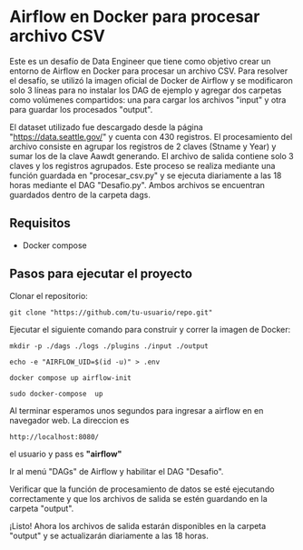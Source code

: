 # Airflow en Docker para procesar archivo CSV

Este es un desafío de Data Engineer que tiene como objetivo crear un entorno de Airflow en Docker para procesar un archivo CSV. Para resolver el desafío, se utilizó la imagen oficial de Docker de Airflow y se modificaron solo 3 líneas para no instalar los DAG de ejemplo y agregar dos carpetas como volúmenes compartidos: una para cargar los archivos "input" y otra para guardar los procesados "output".

  

El dataset utilizado fue descargado desde la página "https://data.seattle.gov/" y cuenta con 430 registros. El procesamiento del archivo consiste en agrupar los registros de 2 claves (Stname y Year) y sumar los de la clave Aawdt generando. El archivo de salida contiene solo 3 claves y los registros agrupados. Este proceso se realiza mediante una función guardada en "procesar_csv.py" y se ejecuta diariamente a las 18 horas mediante el DAG "Desafio.py". Ambos archivos se encuentran guardados dentro de la carpeta dags.

  

## Requisitos

 - Docker compose

  

## Pasos para ejecutar el proyecto

Clonar el repositorio:

  

    git clone "https://github.com/tu-usuario/repo.git"

  

Ejecutar el siguiente comando para construir y correr la imagen de Docker:

  

    mkdir -p ./dags ./logs ./plugins ./input ./output

    echo -e "AIRFLOW_UID=$(id -u)" > .env

    docker compose up airflow-init

    sudo docker-compose  up 

Al terminar esperamos unos segundos para ingresar a airflow en en navegador web. La direccion es

  

    http://localhost:8080/

  

el usuario y pass es **"airflow"**

  

Ir al menú "DAGs" de Airflow y habilitar el DAG "Desafio".

  

Verificar que la función de procesamiento de datos se esté ejecutando correctamente y que los archivos de salida se estén guardando en la carpeta "output".

  

¡Listo! Ahora los archivos de salida estarán disponibles en la carpeta "output" y se actualizarán diariamente a las 18 horas.